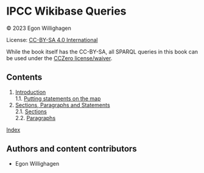 <!--- THIS FILE IS AUTOGENERATED. DO NOT EDIT IT. EDIT THE FILE IN THE /src/ DIRECTORY INSTEAD -->

# IPCC Wikibase Queries

© 2023 Egon Willighagen

License: [CC-BY-SA 4.0 International](https://creativecommons.org/licenses/by-sa/4.0/)

While the book itself has the CC-BY-SA, all SPARQL queries in this book can be used
under the [CCZero license/waiver](https://creativecommons.org/share-your-work/public-domain/cc0/).

## Contents

1. [Introduction](intro.md) <br />
1.1. [Putting statements on the map](intro.md#putting-statements-on-the-map) <br />
2. [Sections, Paragraphs and Statements](statements.md) <br />
2.1. [Sections](statements.md#sections) <br />
2.2. [Paragraphs](statements.md#paragraphs) <br />

[Index](indexList.md) <br />

## Authors and content contributors

* Egon Willighagen
